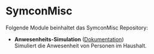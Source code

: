 # SymconMisc

Folgende Module beinhaltet das SymconMisc Repository:

- __Anwesenheits-Simulation__ ([Dokumentation](AnwesenheitsSimulation))  
	Simuliert die Anwesenheit von Personen im Haushalt.
